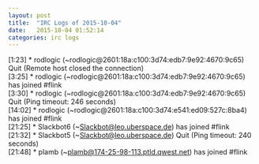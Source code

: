 ```yaml
---
layout: post
title:  "IRC Logs of 2015-10-04"
date:   2015-10-04 01:52:14
categories: irc logs
---
```

<span class="irc-date">[1:23]</span> <span class="irc-navy">* rodlogic (~rodlogic@2601:18a:c100:3d74:edb7:9e92:4670:9c65) Quit (Remote host closed the connection)</span><br />
<span class="irc-date">[3:25]</span> <span class="irc-green">* rodlogic (~rodlogic@2601:18a:c100:3d74:edb7:9e92:4670:9c65) has joined #flink</span><br />
<span class="irc-date">[3:30]</span> <span class="irc-navy">* rodlogic (~rodlogic@2601:18a:c100:3d74:edb7:9e92:4670:9c65) Quit (Ping timeout: 246 seconds)</span><br />
<span class="irc-date">[14:02]</span> <span class="irc-green">* rodlogic (~rodlogic@2601:18a:c100:3d74:e541:ed09:527c:8ba4) has joined #flink</span><br />
<span class="irc-date">[21:25]</span> <span class="irc-green">* Slackbot6 (~Slackbot@leo.uberspace.de) has joined #flink</span><br />
<span class="irc-date">[21:32]</span> <span class="irc-navy">* Slackbot5 (~Slackbot@leo.uberspace.de) Quit (Ping timeout: 240 seconds)</span><br />
<span class="irc-date">[21:48]</span> <span class="irc-green">* plamb (~plamb@174-25-98-113.ptld.qwest.net) has joined #flink</span><br />
